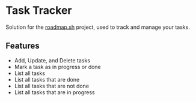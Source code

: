 # Task Tracker

Solution for the [roadmap.sh](https://roadmap.sh/projects/task-tracker) project, used to track and manage your tasks.

## Features

- Add, Update, and Delete tasks
- Mark a task as in progress or done
- List all tasks
- List all tasks that are done
- List all tasks that are not done
- List all tasks that are in progress
